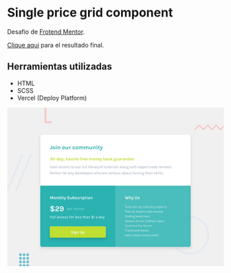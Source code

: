 # Single price grid component

Desafio de [Frotend Mentor](https://www.frontendmentor.io/profile/Arturo-Lopez).

[Clique aqui](https://sigle-price-grid-component.arturo-lopez.now.sh/) para el resultado final.

## Herramientas utilizadas

- HTML
- SCSS
- Vercel (Deploy Platform)

![Preview](./images/desktop-preview.jpg)
